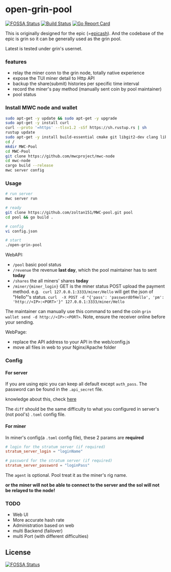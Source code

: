 # open-grin-pool

[![FOSSA Status](https://app.fossa.io/api/projects/git%2Bgithub.com%2Fmaoxs2%2Fopen-grin-pool.svg?type=shield)](https://app.fossa.io/projects/git%2Bgithub.com%2Fmaoxs2%2Fopen-grin-pool?ref=badge_shield) [![Build Status](https://travis-ci.org/maoxs2/open-grin-pool.svg?branch=master)](https://travis-ci.org/maoxs2/open-grin-pool) [![Go Report Card](https://goreportcard.com/badge/github.com/maoxs2/open-grin-pool)](https://goreportcard.com/report/github.com/maoxs2/open-grin-pool)

This is originally designed for the epic (=[epicash](http://epic.tech)). And the codebase of the epic is grin so it can be generally used as the grin pool.

Latest is tested under grin's usernet.  

### features
- relay the miner conn to the grin node, totally native experience
- expose the TUI miner detail to Http API
- backup the share(submit) histories per specific time interval
- record the miner's pay method (manually sent coin by pool maintainer)
- pool status


### Install MWC node and wallet
```bash
sudo apt-get -y update && sudo apt-get -y upgrade
sudo apt-get -y install curl
curl --proto '=https' --tlsv1.2 -sSf https://sh.rustup.rs | sh
rustup update
sudo apt-get -y install build-essential cmake git libgit2-dev clang libncurses-dev libncurses5-dev libncursesw5-dev zlib1g-dev pkg-config libssl-dev llvm zlib1g-dev linux-headers-generic
cd /
mkdir MWC-Pool
cd MWC-Pool
git clone https://github.com/mwcproject/mwc-node
cd mwc-node
cargo build --release
mwc server config
```


### Usage

```bash
# run server
mwc server run

# ready
git clone https://github.com/zoltan151/MWC-pool.git pool
cd pool && go build .

# config
vi config.json

# start
./open-grin-pool 

```

WebAPI:
- `/pool` basic pool status
- `/revenue` the revenue **last day**, which the pool maintainer has to sent **today**
- `/shares` the all miners' shares **today**
- `/miner/{miner_login}` GET is the miner status
POST upload the payment method. e.g. ` curl 127.0.0.1:3333/miner/Hello` will get the json of "Hello"'s status. `curl  -X POST -d "{'pass': 'passwordOfHello', 'pm': 'http://<IP>:<PORT>'}" 127.0.0.1:3333/miner/Hello`

The maintainer can manually use this command to send the coin `grin wallet send -d http://<IP>:<PORT>`. Note, ensure the receiver online before your sending.

WebPage:
- replace the API address to your API in the web/config.js
- move all files in web to your Nginx/Apache folder

### Config

#### For server

If you are using epic you can keep all default except `auth_pass`. The password can be found in the `.api_secret` file. 
    
knowledge about this, check [here](https://github.com/mimblewimble/grin/blob/master/doc/api/api.md)

The `diff` should be the same difficulty to what you configured in server's (not pool's) `.toml` config file.


#### For miner

In miner's config(a `.toml` config file), these 2 params are **required**

```toml
# login for the stratum server (if required)
stratum_server_login = "loginName"

# password for the stratum server (if required)
stratum_server_password = "loginPass"
```

The `agent` is optional. Pool treat it as the miner's rig name.

**or the miner will not be able to connect to the server and the sol will not be relayed to the node!**

### TODO
- Web UI
- More accurate hash rate
- Administration based on web
- multi Backend (failover)
- multi Port (with different difficulties)


## License
[![FOSSA Status](https://app.fossa.io/api/projects/git%2Bgithub.com%2Fmaoxs2%2Fopen-grin-pool.svg?type=large)](https://app.fossa.io/projects/git%2Bgithub.com%2Fmaoxs2%2Fopen-grin-pool?ref=badge_large)
